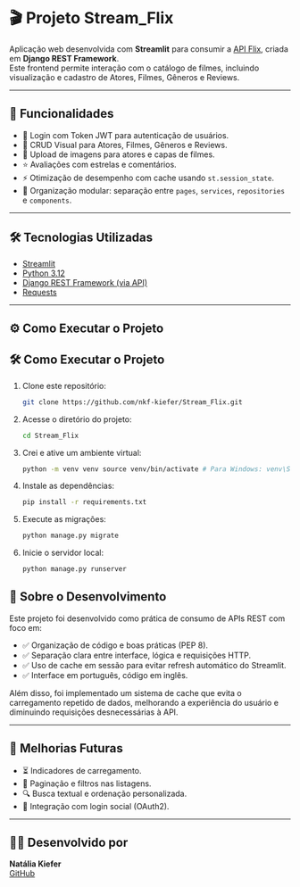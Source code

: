 # 🎬 Projeto Stream_Flix

Aplicação web desenvolvida com **Streamlit** para consumir a [API Flix](https://github.com/nkf-kiefer/flix_api), criada em **Django REST Framework**.  
Este frontend permite interação com o catálogo de filmes, incluindo visualização e cadastro de Atores, Filmes, Gêneros e Reviews.

---

## 🚀 Funcionalidades

- 🔐 Login com Token JWT para autenticação de usuários.
- 📝 CRUD Visual para Atores, Filmes, Gêneros e Reviews.
- 📸 Upload de imagens para atores e capas de filmes.
- ⭐ Avaliações com estrelas e comentários.
- ⚡ Otimização de desempenho com cache usando `st.session_state`.
- 📁 Organização modular: separação entre `pages`, `services`, `repositories` e `components`.

---

## 🛠️ Tecnologias Utilizadas

- [Streamlit](https://streamlit.io/)
- [Python 3.12](https://www.python.org/)
- [Django REST Framework (via API)](https://www.django-rest-framework.org/)
- [Requests](https://pypi.org/project/requests/)

---

## ⚙️ Como Executar o Projeto

## 🛠️ Como Executar o Projeto

1. Clone este repositório:
   ```bash
   git clone https://github.com/nkf-kiefer/Stream_Flix.git
2. Acesse o diretório do projeto:
   ```bash
   cd Stream_Flix
3. Crei e ative um ambiente virtual:
   ```bash
   python -m venv venv source venv/bin/activate # Para Windows: venv\Scripts\activate
4. Instale as dependências:
   ```bash
   pip install -r requirements.txt
5. Execute as migrações:
   ```bash
   python manage.py migrate
6. Inicie o servidor local:
   ```bash
   python manage.py runserver


## 📖 Sobre o Desenvolvimento

Este projeto foi desenvolvido como prática de consumo de APIs REST com foco em:

- ✅ Organização de código e boas práticas (PEP 8).
- ✅ Separação clara entre interface, lógica e requisições HTTP.
- ✅ Uso de cache em sessão para evitar refresh automático do Streamlit.
- ✅ Interface em português, código em inglês.

Além disso, foi implementado um sistema de cache que evita o carregamento repetido de dados, melhorando a experiência do usuário e diminuindo requisições desnecessárias à API.

---

## 🌟 Melhorias Futuras

- ⏳ Indicadores de carregamento.
- 📄 Paginação e filtros nas listagens.
- 🔍 Busca textual e ordenação personalizada.
- 🔐 Integração com login social (OAuth2).

---

## 👩‍💻 Desenvolvido por

**Natália Kiefer**  
[GitHub](https://github.com/nkf-kiefer)
